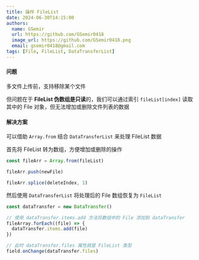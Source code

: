 ```yaml
---
title: 操作 FileList
date: 2024-06-30T14:15:00
authors:
  name: GSemir
  url: https://github.com/GSemir0418
  image_url: https://github.com/GSemir0418.png
  email: gsemir0418@gmail.com
tags: [File, FileList, DataTransferList]
---
```


#### 问题

多文件上传前，支持移除某个文件

但问题在于 **FileList 伪数组是只读**的，我们可以通过索引 `fileList[index]` 读取其中的 File 对象，但无法增加或删除文件列表的数据

#### 解决方案


可以借助 `Array.from` 结合 `DataTransferList` 来处理 FileList 数据

首先将 FileList 转为数组，方便增加或删除的操作

```js
const fileArr = Array.from(fileList)

fileArr.push(newFile)

fileArr.splice(deleteIndex, 1)
```

然后使用 `DataTransferList` 将处理后的 File 数组恢复为 `FileList`

```js
const dataTransfer = new DataTransfer()

// 使用 dataTransfer.items.add 方法将数组中的 File 添加到 dataTransfer
fileArray.forEach((file) => {
  dataTransfer.items.add(file)
})

// 此时 dataTransfer.files 属性就是 FileList 类型
field.onChange(dataTransfer.files)
```
